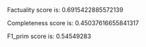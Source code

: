 Factuality score is: 0.6915422885572139

Completeness score is: 0.45037616655841317

F1_prim score is: 0.54549283
